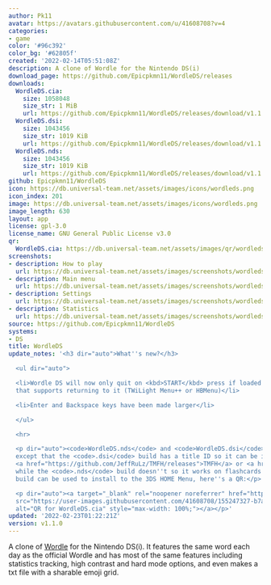 ```yaml
---
author: Pk11
avatar: https://avatars.githubusercontent.com/u/41608708?v=4
categories:
- game
color: '#96c392'
color_bg: '#62805f'
created: '2022-02-14T05:51:08Z'
description: A clone of Wordle for the Nintendo DS(i)
download_page: https://github.com/Epicpkmn11/WordleDS/releases
downloads:
  WordleDS.cia:
    size: 1058048
    size_str: 1 MiB
    url: https://github.com/Epicpkmn11/WordleDS/releases/download/v1.1.0/WordleDS.cia
  WordleDS.dsi:
    size: 1043456
    size_str: 1019 KiB
    url: https://github.com/Epicpkmn11/WordleDS/releases/download/v1.1.0/WordleDS.dsi
  WordleDS.nds:
    size: 1043456
    size_str: 1019 KiB
    url: https://github.com/Epicpkmn11/WordleDS/releases/download/v1.1.0/WordleDS.nds
github: Epicpkmn11/WordleDS
icon: https://db.universal-team.net/assets/images/icons/wordleds.png
icon_index: 201
image: https://db.universal-team.net/assets/images/icons/wordleds.png
image_length: 630
layout: app
license: gpl-3.0
license_name: GNU General Public License v3.0
qr:
  WordleDS.cia: https://db.universal-team.net/assets/images/qr/wordleds-cia.png
screenshots:
- description: How to play
  url: https://db.universal-team.net/assets/images/screenshots/wordleds/how-to-play.png
- description: Main menu
  url: https://db.universal-team.net/assets/images/screenshots/wordleds/main-menu.png
- description: Settings
  url: https://db.universal-team.net/assets/images/screenshots/wordleds/settings.png
- description: Statistics
  url: https://db.universal-team.net/assets/images/screenshots/wordleds/statistics.png
source: https://github.com/Epicpkmn11/WordleDS
systems:
- DS
title: WordleDS
update_notes: '<h3 dir="auto">What''s new?</h3>

  <ul dir="auto">

  <li>Wordle DS will now only quit on <kbd>START</kbd> press if loaded from a menu
  that supports returning to it (TWiLight Menu++ or HBMenu)</li>

  <li>Enter and Backspace keys have been made larger</li>

  </ul>

  <hr>

  <p dir="auto"><code>WordleDS.nds</code> and <code>WordleDS.dsi</code> are identical
  except that the <code>.dsi</code> build has a title ID so it can be installed using
  <a href="https://github.com/JeffRuLz/TMFH/releases">TMFH</a> or <a href="https://github.com/Epicpkmn11/NTM/releases">NTM</a>
  while the <code>.nds</code> build doesn''t so it works on flashcards. The <code>.cia</code>
  build can be used to install to the 3DS HOME Menu, here''s a QR:</p>

  <p dir="auto"><a target="_blank" rel="noopener noreferrer" href="https://user-images.githubusercontent.com/41608708/155247327-b7a75e1d-59b2-4200-bbda-f3dab43946d0.png"><img
  src="https://user-images.githubusercontent.com/41608708/155247327-b7a75e1d-59b2-4200-bbda-f3dab43946d0.png"
  alt="QR for WordleDS.cia" style="max-width: 100%;"></a></p>'
updated: '2022-02-23T01:22:21Z'
version: v1.1.0
---
```

A clone of [Wordle](https://www.nytimes.com/games/wordle/index.html) for the Nintendo DS(i). It features the same word each day as the official Wordle and has most of the same features including statistics tracking, high contrast and hard mode options, and even makes a txt file with a sharable emoji grid.